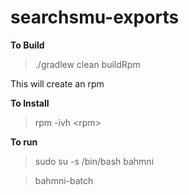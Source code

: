 # searchsmu-exports

**To Build**
> ./gradlew clean buildRpm

This will create an rpm

**To Install**
> rpm -ivh \<rpm\>

**To run**
> sudo su -s /bin/bash bahmni

> bahmni-batch
